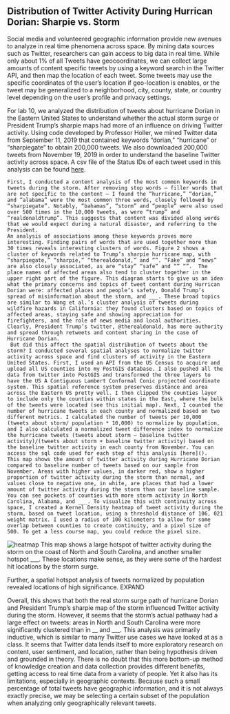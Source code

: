 ## Distribution of Twitter Activity During Hurrican Dorian: Sharpie vs. Storm

Social media and volunteered geographic information provide new avenues to analyze in real time phenomena across space. By mining data sources such as Twitter, researchers can gain access to big data in real time. While only about 1% of all Tweets have geocoordinates, we can collect large amounts of content specific tweets by using a keyword search in the Twitter API, and then map the location of each tweet. Some tweets may use the specific coordinates of the user’s location if geo-location is enables, or the tweet may be generalized to a neighborhood, city, county, state, or country level depending on the user’s profile and privacy settings. 

For lab 10, we analyzed the distribution of tweets about hurricane Dorian in the Eastern United States to understand whether the actual storm surge or President Trump’s sharpie maps had more of an influence on driving Twitter activity. Using code developed by Professor Holler, we mined Twitter data from September 11, 2019 that contained keywords “dorian,” “hurricane” or “sharpiegate” to obtain 200,000 tweets. We also downloaded 200,000 tweets from November 19, 2019 in order to understand the baseline Twitter activity across space. A csv file of the Status IDs of each tweet used in this analysis can be found [here](). 

	First, I conducted a content analysis of the most common keywords in tweets during the storm. After removing stop words – filler words that are not specific to the content – I found the “hurricane,” “dorian,” and “alabama” were the most common three words, closely followed by “sharpiegate”. Notably, “bahamas”, “storm” and “people” were also used over 500 times in the 10,000 tweets, as were “trump” and “realdonaldtrump”. This suggests that content was divided along words that we would expect during a natural disaster, and referring to the President. 
	An analysis of associations among these keywords proves more interesting. Finding pairs of words that are used together more than 30 times reveals interesting clusters of words. Figure 2 shows a cluster of keywords related to Trump’s sharpie hurricane map, with “sharpiegate,” “sharpie,” “therealdonald,” and “”. “Fake” and “news” are also closely associated, as are “stay” “safe” and “” “”.  The place names of affected areas also tend to cluster together in the upper right part of the figure. This diagram starts to give us an idea what the primary concerns and topics of tweet content during Hurrican Dorian were: affected places and people’s safety, Donald Trump’s spread of misinformation about the storm, and ___. These broad topics are similar to Wang et al.’s cluster analysis of tweets during wildfire hazards in California: they found clusters based on topics of affected areas, staying safe and showing appreciation for firefighters, and the role of news media and local authorities. Clearly, President Trump’s twitter, @therealdonald, has more authority and spread through retweets and content sharing in the case of Hurricane Dorian.
	 But did this affect the spatial distribution of tweets about the storm? I conducted several spatial analyses to normalize twitter activity across space and find clusters of activity in the Eastern United States. First, I used an API from the US Census to acquire and upload all US counties into my PostGIS database. I also pushed all the data from twitter into PostGIS and transformed the three layers to have the US A Contiguous Lambert Conformal Conic projected coordinate system. This spatial reference system preserves distance and area across the Eastern US pretty well. I then clipped the counties layer to include only the counties within states in the East, where the bulk of the tweets were located (see this initial map). Next, I counted the number of hurricane tweets in each county and normalized based on two different metrics. I calculated the number of tweets per 10,000 (tweets about storm/ population * 10,000) to normalize by population, and I also calculated a normalized tweet difference index to normalize the hurricane tweets (tweets about storm – baseline twitter activity)/(tweets about storm + baseline twitter activity) based on the baseline twitter activity in each county from November. You can access the sql code used for each step of this analysis [here](). 
	This map shows the amount of twitter activity during Hurricane Dorian compared to baseline number of tweets based on our sample from November. Areas with higher values, in darker red, show a higher proportion of twitter activity during the storm than normal, and values close to negative one, in white, are places that had a lower amount of twitter activity during the storm than our baseline sample. You can see pockets of counties with more storm activity in North Carolina, Alabama, and ___. To visualize this with continuity across space, I created a Kernel Density heatmap of tweet activity during the storm, based on tweet location, using a threshold distance of 106, 021 weight matrix. I used a radius of 100 kilometers to allow for some overlap between counties to create continuity, and a pixel size of 500. To get a less course map, you could reduce the pixel size. 
![heatmap]()
This map shows a large hotspot of twitter activity during the storm on the coast of North and South Carolina, and another smaller hotspot ___. These locations make sense, as they were some of the hardest hit locations by the storm surge. 

Further, a spatial hotspot analysis of tweets normalized by population revealed locations of high significance. EXPAND

Overall, this shows that both the real storm surge path of hurricane Dorian and President Trump’s sharpie map of the storm influenced Twitter activity during the storm. However, it seems that the storm’s actual pathway had a large effect on tweets: areas in North and South Carolina were more significantly clustered than in __ and ___. This analysis was primarily inductive, which is similar to many Twitter use cases we have looked at as a class. It seems that Twitter data lends itself to more exploratory research on content, user sentiment, and location, rather than being hypothesis driven and grounded in theory. There is no doubt that this more bottom-up method of knowledge creation and data collection provides different benefits, getting access to real time data from a variety of people. Yet it also has its limitations, especially in geographic contexts. Because such a small percentage of total tweets have geographic information, and it is not always exactly precise, we may be selecting a certain subset of the population when analyzing only geographically relevant tweets. 
